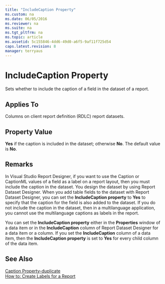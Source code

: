 ```yaml
---
title: "IncludeCaption Property"
ms.custom: na
ms.date: 06/05/2016
ms.reviewer: na
ms.suite: na
ms.tgt_pltfrm: na
ms.topic: article
ms.assetid: 5c155846-4dd6-49d0-a6f5-9af11f725d54
caps.latest.revision: 8
manager: terryaus
---
```

# IncludeCaption Property
Sets whether to include the caption of a field in the dataset of a report.  
  
## Applies To  
 Columns on client report definition \(RDLC\) report datasets.  
  
## Property Value  
 **Yes** if the caption is included in the dataset; otherwise **No**. The default value is **No**.  
  
## Remarks  
 In Visual Studio Report Designer, if you want to use the Caption or CaptionML values of a field as a label on a report layout, then you must include the caption in the dataset. You design the dataset by using Report Dataset Designer. When you add table fields to the dataset with Report Dataset Designer, you can set the **IncludeCaption property** to **Yes** to specify that the caption for the field is also added to the dataset. If you do not include the caption in the dataset, then in a multilanguage application, you cannot use the multilanguage captions as labels in the report.  
  
 You can set the **IncludeCaption property** either in the **Properties** window of a data item or in the **IncludeCaption** column of Report Dataset Designer for a data item or a column. If you set the **IncludeCaption** column of a data item, then the **IncludeCaption property** is set to **Yes** for every child column of the data item.  
  
## See Also  
 [Caption Property\-duplicate](Caption-Property-duplicate.md)   
 [How to: Create Labels for a Report](../Topic/How%20to:%20Create%20Labels%20for%20a%20Report.md)